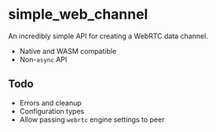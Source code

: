 # simple_web_channel

An incredibly simple API for creating a WebRTC data channel.

- Native and WASM compatible
- Non-`async` API

## Todo

- Errors and cleanup
- Configuration types
- Allow passing `webrtc` engine settings to peer
